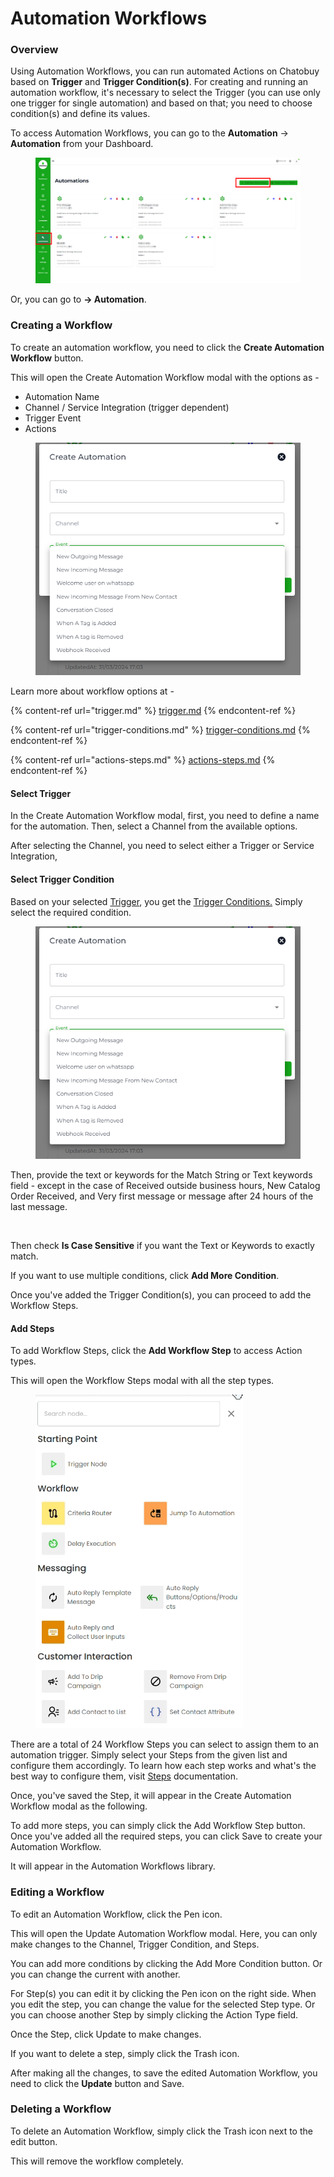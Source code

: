 # Automation Workflows

### Overview

Using Automation Workflows, you can run automated Actions on Chatobuy based on **Trigger** and **Trigger Condition(s)**. For creating and running an automation workflow, it's necessary to select the Trigger (you can use only one trigger for single automation) and based on that; you need to choose condition(s) and define its values.

To access Automation Workflows, you can go to the **Automation** → **Automation** from your Dashboard.

<figure><img src=".gitbook/assets/automation.PNG" alt=""><figcaption></figcaption></figure>

Or, you can go to **→ Automation**.

### Creating a Workflow

To create an automation workflow, you need to click the **Create Automation Workflow** button.

This will open the Create Automation Workflow modal with the options as -

* Automation Name
* Channel / Service Integration (trigger dependent)
* Trigger Event
* Actions

<figure><img src=".gitbook/assets/createanautomation.PNG" alt=""><figcaption></figcaption></figure>

Learn more about workflow options at -

{% content-ref url="trigger.md" %}
[trigger.md](trigger.md)
{% endcontent-ref %}

{% content-ref url="trigger-conditions.md" %}
[trigger-conditions.md](trigger-conditions.md)
{% endcontent-ref %}

{% content-ref url="actions-steps.md" %}
[actions-steps.md](actions-steps.md)
{% endcontent-ref %}

#### Select Trigger

In the Create Automation Workflow modal, first, you need to define a name for the automation. Then, select a Channel from the available options.

After selecting the Channel, you need to select either a Trigger or Service Integration,

#### Select Trigger Condition

Based on your selected [Trigger](trigger.md), you get the [Trigger Conditions.](trigger-conditions.md) Simply select the required condition.

<figure><img src=".gitbook/assets/createanautomation.PNG" alt=""><figcaption></figcaption></figure>

Then, provide the text or keywords for the Match String or Text keywords field - except in the case of Received outside business hours, New Catalog Order Received, and Very first message or message after 24 hours of the last message.

<figure><img src="https://files.gitbook.com/v0/b/gitbook-x-prod.appspot.com/o/spaces%2FhElFPtMZjXYjDDMBT5q2%2Fuploads%2FWMjBvDT1paM3vkTo1w0F%2FMatch%20string%20or%20text%20keywords.png?alt=media&#x26;token=39081b5b-270c-4fcc-8a49-940401c274e1" alt=""><figcaption></figcaption></figure>

Then check **Is Case Sensitive** if you want the Text or Keywords to exactly match.

If you want to use multiple conditions, click **Add More Condition**.

Once you've added the Trigger Condition(s), you can proceed to add the Workflow Steps.

#### Add Steps

To add Workflow Steps, click the **Add Workflow Step** to access Action types.

This will open the Workflow Steps modal with all the step types.

<figure><img src=".gitbook/assets/Recording 2024-05-21 121602.gif" alt=""><figcaption></figcaption></figure>

There are a total of 24 Workflow Steps you can select to assign them to an automation trigger. Simply select your Steps from the given list and configure them accordingly. To learn how each step works and what's the best way to configure them, visit [Steps](https://github.com/rampwin/rampwin-gitbook-docs/blob/main/broken-reference/README.md) documentation.

Once, you've saved the Step, it will appear in the Create Automation Workflow modal as the following.

To add more steps, you can simply click the Add Workflow Step button. Once you've added all the required steps, you can click Save to create your Automation Workflow.

It will appear in the Automation Workflows library.

### Editing a Workflow

To edit an Automation Workflow, click the Pen icon.

This will open the Update Automation Workflow modal. Here, you can only make changes to the Channel, Trigger Condition, and Steps.

You can add more conditions by clicking the Add More Condition button. Or you can change the current with another.

For Step(s) you can edit it by clicking the Pen icon on the right side. When you edit the step, you can change the value for the selected Step type. Or you can choose another Step by simply clicking the Action Type field.

Once the Step, click Update to make changes.

If you want to delete a step, simply click the Trash icon.

After making all the changes, to save the edited Automation Workflow, you need to click the **Update** button and Save.

### Deleting a Workflow

To delete an Automation Workflow, simply click the Trash icon next to the edit button.

This will remove the workflow completely.
